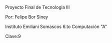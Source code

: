 Proyecto Final de Tecnologia III

Por: Felipe Bor Siney

Instituto Emiliani Somascos
6.to Computación "A"

Clave:9
